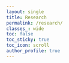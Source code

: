 ```yaml
---
layout: single
title: Research
permalink: /research/
classes_: wide
toc: false
toc_sticky: true
toc_icon: scroll
author_profile: true
---
```


